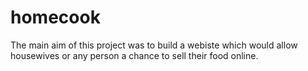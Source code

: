 # homecook

The main aim of this project was to build a webiste which would allow housewives or any person a chance to sell their food online.
